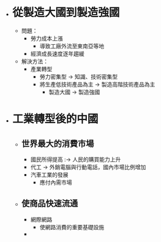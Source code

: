- # 從製造大國到製造強國
	- 問題：
		- 勞力成本上漲
			- 導致工廠外流至東南亞等地
		- 經濟成長速度逐年趨緩
	- 解決方法：
		- 產業轉型
			- 勞力密集型 -> 知識、技術密集型
			- 將生產低技術產品為主 -> 製造高階技術產品為主
				- 製造大國 -> 製造強國
- # 工業轉型後的中國
	- ## 世界最大的消費市場
		- 國民所得提高 :-> 人民的購買能力上升
		- 代工 -> 外銷電腦與行動電話，國內市場比例增加
		- 汽車工業的發展
			- 應付內需市場
	- ## 使商品快速流通
		- 網際網路
			- 使網路消費的重要基礎設施
		-